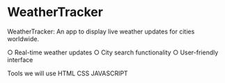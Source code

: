 # WeatherTracker
WeatherTracker: An app to display live weather updates for cities worldwide.

○ Real-time weather updates
○ City search functionality
○ User-friendly interface

Tools we will use
HTML
CSS
JAVASCRIPT 
